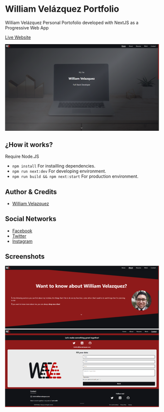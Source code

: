 # William Velázquez Portfolio

William Velázquez Personal Portofolio developed with NextJS as a Progressive Web App

[Live Website](https://williamvelazquez.com/)

![Home Page](./.readme-static/Home.png)

## ¿How it works?

Require Node.JS

* `npm install` For instailling dependencies.
* `npm run next:dev` For developing environment.
* `npm run build && npm next:start` For production environment.

## Author & Credits

- [William Velazquez](https://twitter.com/@WilliamVlazquez)

## Social Networks

- [Facebook]()
- [Twitter](https://twitter.com/@WilliamVlazquez)
- [Instagram]()

## Screenshots

![About Page](./.readme-static/About.png)
![Contact Form](./.readme-static/Contact.png)
